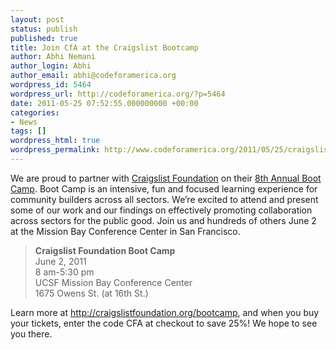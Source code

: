 ```yaml
---
layout: post
status: publish
published: true
title: Join CfA at the Craigslist Bootcamp
author: Abhi Nemani
author_login: Abhi
author_email: abhi@codeforamerica.org
wordpress_id: 5464
wordpress_url: http://codeforamerica.org/?p=5464
date: 2011-05-25 07:52:55.000000000 +00:00
categories:
- News
tags: []
wordpress_html: true
wordpress_permalink: http://www.codeforamerica.org/2011/05/25/craigslist-bootcamp/
---
```


<p>We are proud to partner with <a href="http://craigslistfoundation.org">Craigslist Foundation</a> on their <a href="http://craigslistfoundation.org/bootcamp">8th Annual Boot Camp</a>. Boot Camp is an intensive, fun and focused learning experience for community builders across all sectors. We’re excited to attend and present some of our work and our findings on effectively promoting collaboration across sectors for the public good. Join us and hundreds of others June 2 at the Mission Bay Conference Center in San Francisco. </p>
<blockquote><p><strong>Craigslist Foundation Boot Camp<br/>
</strong>June 2, 2011<br/>
8 am-5:30 pm<br/>
UCSF Mission Bay Conference Center<br/>
1675 Owens St. (at 16th St.)</p></blockquote>
<p>Learn more at <a href="http://craigslistfoundation.org/bootcamp">http://craigslistfoundation.org/bootcamp</a>, and when you buy your tickets, enter the code CFA at checkout to save 25%! We hope to see you there.</p>

